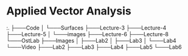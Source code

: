 # Applied Vector Analysis
:.
├───Code
│   └───Surfaces
├───Lecture-3
├───Lecture-4
├───Lecture-5
│   └───images
├───Lecture-6
├───Lecture-8
└───OstLab
    ├───Images
    │   ├───Lab2
    │   ├───Lab3
    │   └───Lab4
    └───Video
        ├───Lab2
        ├───Lab3
        ├───Lab4
        ├───Lab5
        └───Lab6
